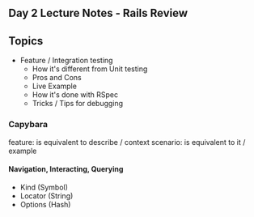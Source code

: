 ## Day 2 Lecture Notes - Rails Review


## Topics
- Feature / Integration testing
  - How it's different from Unit testing
  - Pros and Cons
  - Live Example
  - How it's done with RSpec
  - Tricks / Tips for debugging

### Capybara

feature: is equivalent to describe / context
scenario: is equivalent to it / example

#### Navigation, Interacting, Querying
- Kind (Symbol)
- Locator (String)
- Options (Hash)




